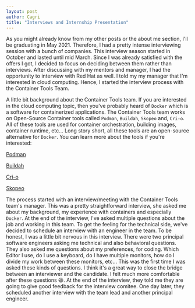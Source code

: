 ```yaml
---
layout: post
author: Cagri
title: "Interviews and Internship Presentation"
---
```


As you might already know from my other posts or the about me section, I'll be graduating in May 2021. Therefore, I had a pretty intense interviewing session with a bunch of companies. This interview season started in October and lasted until mid March. Since I was already satisfied with the offers I got, I decided to focus on deciding between them rather than interviews. After discussing with my mentors and manager, I had the opportunity to interview with Red Hat as well. I told my my manager that I'm interested in cloud computing. Hence, I started the interview process with the Container Tools Team.

A little bit background about the Container Tools team. If you are interested in the cloud computing topic, then you've probably heard of `Docker` which is a software for containerized applications. The Container Tools team works on Open-Source Container tools called `Podman`, `Buildah`, `Skopeo` and, `Cri-o`. All of these tools are used for container orchestration, building images, container runtime, etc... Long story short, all these tools are an open-source alternative for `Docker`. You can learn more about the tools if you're interested:

[Podman](https://podman.io/)

[Buildah](https://buildah.io/)

[Cri-o](https://cri-o.io/)

[Skopeo](https://github.com/containers/skopeo)

The process started with an interview/meeting with the Container Tools team's manager. This was a pretty straightforward interview, she asked me about my background, my experience with containers and especially `Docker`. At the end of the interview, I've asked multiple questions about the job and working in this team. To get the feeling for the technical side, we've decided to schedule an interview with an engineer in the team. To be honest, I was a little bit nervous in this interview. There were two principal software engineers asking me technical and also behavioral questions. They also asked me questions about my preferences, for coding. Which Editor I use, do I use a keyboard, do I have multiple monitors, how do I divide my work between these monitors, etc... This was the first time I was asked these kinds of questions. I think it's a great way to close the bridge between an interviewer and the candidate. I felt much more comfortable after these questions 😆. At the end of the interview, they told me they are going to give good feedback for the interview comitee. One day later, they scheduled another interview with the team lead and another principal engineer.

